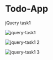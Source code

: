 # Todo-App
jQuery task1



![jquery-task1](https://user-images.githubusercontent.com/67648510/95036254-f94fd180-06e4-11eb-9cb2-8e0145d5dea4.png)

![jquery-task1 2](https://user-images.githubusercontent.com/67648510/95036261-fe148580-06e4-11eb-93df-cbed5381cba6.png)

![jquery-task1 3](https://user-images.githubusercontent.com/67648510/95036265-0240a300-06e5-11eb-9626-9494e60926e1.png)
